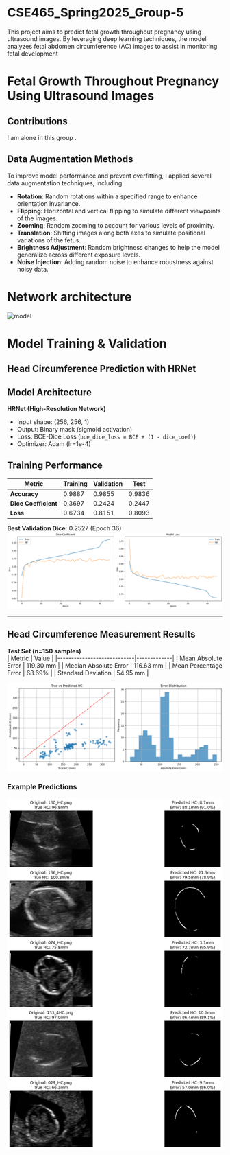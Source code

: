 # CSE465_Spring2025_Group-5
This project aims to predict fetal growth throughout pregnancy using ultrasound images. By leveraging deep learning techniques, the model analyzes fetal abdomen circumference (AC) images to assist in monitoring fetal development



# **Fetal Growth Throughout Pregnancy Using Ultrasound Images**

## Contributions

I am alone in this group .

## Data Augmentation Methods

To improve model performance and prevent overfitting, I applied several data augmentation techniques, including:

- **Rotation**: Random rotations within a specified range to enhance orientation invariance.  
- **Flipping**: Horizontal and vertical flipping to simulate different viewpoints of the images.  
- **Zooming**: Random zooming to account for various levels of proximity.  
- **Translation**: Shifting images along both axes to simulate positional variations of the fetus.  
- **Brightness Adjustment**: Random brightness changes to help the model generalize across different exposure levels.  
- **Noise Injection**: Adding random noise to enhance robustness against noisy data.

# Network architecture 
![model](HRNET_arc.png)  


# Model Training & Validation  


## Head Circumference Prediction with HRNet

  

## Model Architecture
**HRNet (High-Resolution Network)**  
- Input shape: (256, 256, 1)  
- Output: Binary mask (sigmoid activation)  
- Loss: BCE-Dice Loss (`bce_dice_loss = BCE + (1 - dice_coef)`)  
- Optimizer: Adam (lr=1e-4)  

## Training Performance
| Metric              | Training | Validation | Test     |
|---------------------|----------|------------|----------|
| **Accuracy**        | 0.9887   | 0.9855     | 0.9836   |
| **Dice Coefficient**| 0.3697   | 0.2424     | 0.2447   |
| **Loss**           | 0.6734   | 0.8151     | 0.8093   |

**Best Validation Dice**: 0.2527 (Epoch 36)
![Validation Results](train.png)  


---

## Head Circumference Measurement Results
**Test Set (n=150 samples)**  
| Metric                     | Value       |
|----------------------------|-------------|
| Mean Absolute Error        | 119.30 mm   |
| Median Absolute Error      | 116.63 mm   |
| Mean Percentage Error      | 68.69%      |
| Standard Deviation         | 54.95 mm    |

![Prediction Visualization](hc.png)

### Example Predictions
![Prediction Visualization](mask.png)








  
